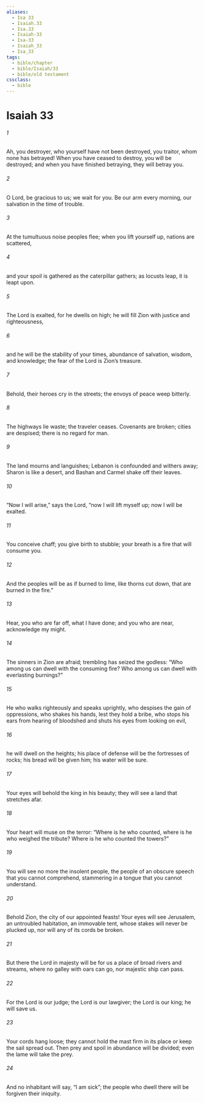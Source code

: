 ```yaml
---
aliases:
  - Isa 33
  - Isaiah.33
  - Isa.33
  - Isaiah-33
  - Isa-33
  - Isaiah_33
  - Isa_33
tags:
  - bible/chapter
  - bible/Isaiah/33
  - bible/old testament
cssclass:
  - bible
---
```


# Isaiah 33

###### 1
Ah, you destroyer, who yourself have not been destroyed, you traitor, whom none has betrayed! When you have ceased to destroy, you will be destroyed; and when you have finished betraying, they will betray you.
###### 2
O Lord, be gracious to us; we wait for you. Be our arm every morning, our salvation in the time of trouble.
###### 3
At the tumultuous noise peoples flee; when you lift yourself up, nations are scattered,
###### 4
and your spoil is gathered as the caterpillar gathers; as locusts leap, it is leapt upon.
###### 5
The Lord is exalted, for he dwells on high; he will fill Zion with justice and righteousness,
###### 6
and he will be the stability of your times, abundance of salvation, wisdom, and knowledge; the fear of the Lord is Zion’s treasure.
###### 7
Behold, their heroes cry in the streets; the envoys of peace weep bitterly.
###### 8
The highways lie waste; the traveler ceases. Covenants are broken; cities are despised; there is no regard for man.
###### 9
The land mourns and languishes; Lebanon is confounded and withers away; Sharon is like a desert, and Bashan and Carmel shake off their leaves.
###### 10
“Now I will arise,” says the Lord, “now I will lift myself up; now I will be exalted.
###### 11
You conceive chaff; you give birth to stubble; your breath is a fire that will consume you.
###### 12
And the peoples will be as if burned to lime, like thorns cut down, that are burned in the fire.”
###### 13
Hear, you who are far off, what I have done; and you who are near, acknowledge my might.
###### 14
The sinners in Zion are afraid; trembling has seized the godless: “Who among us can dwell with the consuming fire? Who among us can dwell with everlasting burnings?”
###### 15
He who walks righteously and speaks uprightly, who despises the gain of oppressions, who shakes his hands, lest they hold a bribe, who stops his ears from hearing of bloodshed and shuts his eyes from looking on evil,
###### 16
he will dwell on the heights; his place of defense will be the fortresses of rocks; his bread will be given him; his water will be sure.
###### 17
Your eyes will behold the king in his beauty; they will see a land that stretches afar.
###### 18
Your heart will muse on the terror: “Where is he who counted, where is he who weighed the tribute? Where is he who counted the towers?”
###### 19
You will see no more the insolent people, the people of an obscure speech that you cannot comprehend, stammering in a tongue that you cannot understand.
###### 20
Behold Zion, the city of our appointed feasts! Your eyes will see Jerusalem, an untroubled habitation, an immovable tent, whose stakes will never be plucked up, nor will any of its cords be broken.
###### 21
But there the Lord in majesty will be for us a place of broad rivers and streams, where no galley with oars can go, nor majestic ship can pass.
###### 22
For the Lord is our judge; the Lord is our lawgiver; the Lord is our king; he will save us.
###### 23
Your cords hang loose; they cannot hold the mast firm in its place or keep the sail spread out. Then prey and spoil in abundance will be divided; even the lame will take the prey.
###### 24
And no inhabitant will say, “I am sick”; the people who dwell there will be forgiven their iniquity.


